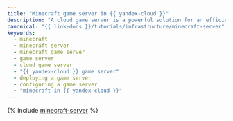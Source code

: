```yaml
---
title: "Minecraft game server in {{ yandex-cloud }}"
description: "A cloud game server is a powerful solution for an efficient Minecraft infrastructure. Follow this guide to configure and deploy your own server on {{ yandex-cloud }}."
canonical: "{{ link-docs }}/tutorials/infrastructure/minecraft-server"
keywords:
  - minecraft
  - minecraft server
  - minecraft game server
  - game server
  - cloud game server
  - "{{ yandex-cloud }} game server"
  - deploying a game server
  - configuring a game server
  - "minecraft in {{ yandex-cloud }}"
---
```


{% include [minecraft-server](../../_tutorials/infrastructure/minecraft-server.md) %}
